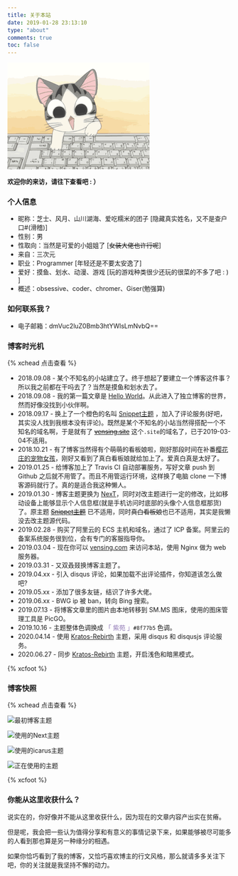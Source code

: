 ```yaml
---
title: 关于本站
date: 2019-01-28 23:13:10
type: "about"
comments: true
toc: false
---
```


![](/images/chi.gif)

**欢迎你的来访，请往下查看吧 : ）**


### 个人信息

- 昵称：芝士、风月、山川湖海、爱吃糯米的团子 [隐藏真实姓名，又不是查户口#(滑稽)]
- 性别：男
- 性取向：当然是可爱的小姐姐了 [~~女装大佬也许行呢~~]
- 来自：三次元
- 职业：Programmer [年轻还是不要太安逸了]
- 爱好：摸鱼、划水、动漫、游戏 [玩的游戏种类很少还玩的很菜的不多了吧 : ) ]
- 概述：obsessive、coder、chromer、Giser(勉强算)


### 如何联系我？

- 电子邮箱：dmVuc2luZ0Bmb3htYWlsLmNvbQ==


### 博客时光机

{% xchead 点击查看 %}

- 2018.09.08 - 某个不知名的小站建立了。终于想起了要建立一个博客这件事？所以我之前都在干吗去了？当然是摸鱼和划水去了。
- 2018.09.08 - 我的第一篇文章是 [Hello World](https://vensing.com/2018/09/08/hello-world/)。从此进入了独立博客的世界，然而好像没找到小伙伴啊。
- 2018.09.17 - 换上了一个橙色的名叫 [Snippet主题](https://github.com/shenliyang/hexo-theme-snippet) ，加入了评论服务(好吧，其实没人找到我根本没有评论)。既然是某个不知名的小站当然得搭配一个不知名的域名啊，于是就有了 ~~[vensing.site](https://vensing.site)~~ 这个`.site`的域名了，已于2019-03-04不适用。
- 2018.10.21 - 有了博客当然得有个萌萌的看板娘啦，刚好那段时间在补番[樱花庄的宠物女孩](https://www.bilibili.com/bangumi/media/md687/?from=search&seid=5864954923037171538)，刚好又看到了真白看板娘就给加上了。爱真白真是太好了。
- 2019.01.25 - 给博客加上了 Travis CI 自动部署服务，写好文章 push 到 Github 之后就不用管了。而且不用管运行环境，这样换了电脑 clone 一下博客源码就行了。真的是适合我这种懒人。
- 2019.01.30 - 博客主题更换为 [NexT](https://github.com/iissnan/hexo-theme-next)，同时对改主题进行一定的修改，比如移动设备上能够显示个人信息框(就是手机访问时底部的头像个人信息框那货)了。原主题 ~~[Snippet主题](https://github.com/shenliyang/hexo-theme-snippet)~~ 已不适用，同时~~真白看板娘~~也已不适用，其实是我懒没去改主题源代码。
- 2019.02.28 - 购买了阿里云的 ECS 主机和域名，通过了 ICP 备案。阿里云的备案系统服务很到位，会有专门的客服指导你。
- 2019.03.04 - 现在你可以 [vensing.com](https://www.vensing.com) 来访问本站，使用 Nginx 做为 web 服务器。
- 2019.03.31 - 又双叒叕换博客主题了。
- 2019.04.xx - 引入 disqus 评论，如果加载不出评论插件，你知道该怎么做吧?
- 2019.05.xx - 添加了很多友链，结识了许多大佬。
- 2019.06.xx - BWG ip 被 ban，转向 Bing 搜索。
- 2019.07.13 - 将博客文章里的图片由本地转移到 SM.MS 图床，使用的图床管理工具是 PicGO。
- 2019.10.16 - 主题整体色调换成 <span style="color:#8f77b5">「 紫苑 」</span>`#8f77b5` 色调。
- 2020.04.14 - 使用 [Kratos-Rebirth](https://github.com/Candinya/Kratos-Rebirth) 主题，采用 disqus 和 disqusjs 评论服务。
- 2020.06.27 - 同步 [Kratos-Rebirth](https://github.com/Candinya/Kratos-Rebirth) 主题，开启浅色和暗黑模式。

{% xcfoot %}

### 博客快照

{% xchead 点击查看 %}

![最初博客主题](https://i.loli.net/2019/07/13/5d29669c36e0f61903.png)

![使用的Next主题](https://i.loli.net/2019/07/13/5d2969600b95d66901.png)

![使用的icarus主题](https://i.loli.net/2019/07/17/5d2e74db631ba20017.png)

![正在使用的主题](https://i.loli.net/2020/04/18/agbkYHThGBAdnt4.png)

{% xcfoot %}

### 你能从这里收获什么？

说实在的，你好像并不能从这里收获什么，因为现在的文章内容产出实在贫瘠。

但是呢，我会把一些认为值得分享和有意义的事情记录下来，如果能够被尽可能多的人看到那也算是另一种缘分的相遇。

如果你恰巧看到了我的博客，又恰巧喜欢博主的行文风格，那么就请多多关注下吧，你的关注就是我坚持不懈的动力。

